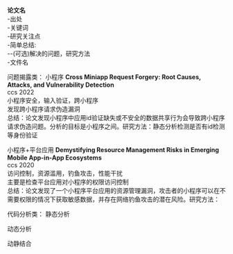 **论文名**  
-出处  
-关键词  
-研究关注点  
-简单总结:  
--(可选)解决的问题，研究方法  
-文件名  

问题揭露类：
小程序
**Cross Miniapp Request Forgery: Root Causes, Attacks, and Vulnerability Detection**  
ccs 2022  
小程序安全，输入验证，跨小程序  
发现跨小程序请求伪造漏洞  
总结：论文发现小程序中应用id验证缺失或不安全的数据共享行为会导致跨小程序请求伪造问题。分析的目标是小程序之间。研究方法：静态分析检测是否有id检测等身份验证  

小程序+平台应用
**Demystifying Resource Management Risks in Emerging Mobile App-in-App Ecosystems**  
ccs 2020  
访问控制，资源滥用，钓鱼攻击，性能干扰  
主要是检查平台应用对小程序的权限访问控制  
总结：论文发现了⼀个小程序平台应用的资源管理漏洞，攻击者的小程序可以在不需要权限的情况下获取敏感数据，并存在⽹络钓⻥攻击的潜在⻛险。研究方法：  

代码分析类：
静态分析

动态分析

动静结合
